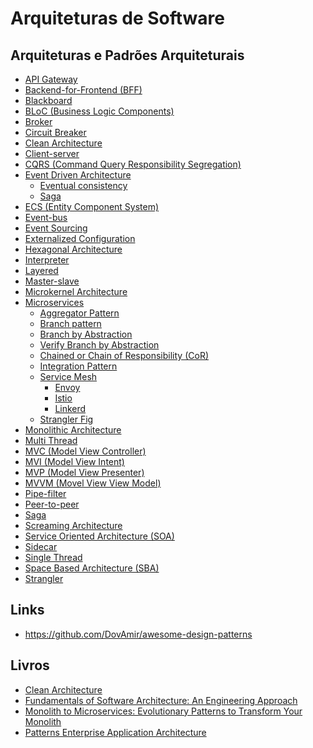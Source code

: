 # Arquiteturas de Software

## Arquiteturas e Padrões Arquiteturais
- [API Gateway](https://towardsdatascience.com/microservice-architecture-and-its-10-most-important-design-patterns-824952d7fa41)
- [Backend-for-Frontend (BFF)](https://medium.com/better-programming/modern-day-architecture-design-patterns-for-software-professionals-9056ee1ed977)
- [Blackboard](https://towardsdatascience.com/10-common-software-architectural-patterns-in-a-nutshell-a0b47a1e9013)
- [BLoC (Business Logic Components)](https://www.didierboelens.com/2018/08/reactive-programming-streams-bloc/)
- [Broker](http://www.dossier-andreas.net/software_architecture/broker.html)
- [Circuit Breaker](https://medium.com/better-programming/modern-day-architecture-design-patterns-for-software-professionals-9056ee1ed977)
- [Clean Architecture](https://blog.cleancoder.com/uncle-bob/2012/08/13/the-clean-architecture.html)
- [Client-server](https://levelup.gitconnected.com/software-architecture-the-important-architectural-patterns-you-need-to-know-a1f5ea7e4e3d)
- [CQRS (Command Query Responsibility Segregation)](https://microservices.io/patterns/data/cqrs.html)
- [Event Driven Architecture](https://microservices.io/patterns/data/event-driven-architecture.html)
  - [Eventual consistency](https://en.wikipedia.org/wiki/Eventual_consistency)
  - [Saga](https://microservices.io/patterns/data/saga.html)
- [ECS (Entity Component System)](https://pt.wikipedia.org/wiki/Entity-component-system)
- [Event-bus](https://towardsdatascience.com/10-common-software-architectural-patterns-in-a-nutshell-a0b47a1e9013)
- [Event Sourcing](https://medium.com/better-programming/modern-day-architecture-design-patterns-for-software-professionals-9056ee1ed977)
- [Externalized Configuration](https://towardsdatascience.com/microservice-architecture-and-its-10-most-important-design-patterns-824952d7fa41)
- [Hexagonal Architecture](https://en.wikipedia.org/wiki/Hexagonal_architecture_(software))
- [Interpreter](https://towardsdatascience.com/10-common-software-architectural-patterns-in-a-nutshell-a0b47a1e9013)
- [Layered](https://towardsdatascience.com/10-common-software-architectural-patterns-in-a-nutshell-a0b47a1e9013)
- [Master-slave](https://towardsdatascience.com/10-common-software-architectural-patterns-in-a-nutshell-a0b47a1e9013)
- [Microkernel Architecture](https://priyalwalpita.medium.com/software-architecture-patterns-microkernel-architecture-97cee200264e)
- [Microservices](https://levelup.gitconnected.com/software-architecture-the-important-architectural-patterns-you-need-to-know-a1f5ea7e4e3d)
  - [Aggregator Pattern](https://medium.com/distributed-knowledge/scalable-web-architectures-concepts-design-6fd372ee4541)
  - [Branch pattern](https://medium.com/distributed-knowledge/scalable-web-architectures-concepts-design-6fd372ee4541)
  - [Branch by Abstraction](https://martinfowler.com/bliki/BranchByAbstraction.html)
  - [Verify Branch by Abstraction](https://www.stevesmith.tech/blog/application-pattern-verify-branch-by-abstraction/)
  - [Chained or Chain of Responsibility (CoR)](https://medium.com/distributed-knowledge/scalable-web-architectures-concepts-design-6fd372ee4541)
  - [Integration Pattern](https://medium.com/distributed-knowledge/scalable-web-architectures-concepts-design-6fd372ee4541)
  - [Service Mesh](https://www.infoq.com/br/articles/service-mesh-ultimate-guide/)
    - [Envoy](https://www.envoyproxy.io/)
    - [Istio](https://istio.io/)
    - [Linkerd](https://linkerd.io/)
  - [Strangler Fig](https://martinfowler.com/bliki/StranglerFigApplication.html)
- [Monolithic Architecture](https://medium.com/distributed-knowledge/scalable-web-architectures-concepts-design-6fd372ee4541)
- [Multi Thread](https://en.wikipedia.org/wiki/Multithreading_(computer_architecture)#:~:text=In%20computer%20architecture%2C%20multithreading%20is,This%20approach%20differs%20from%20multiprocessing.)
- [MVC (Model View Controller)](https://pt.wikipedia.org/wiki/MVC)
- [MVI (Model View Intent)](https://fueled.com/blog/what-is-mvi-model-view-intent/)
- [MVP (Model View Presenter)](https://pt.wikipedia.org/wiki/Model-view-presenter)
- [MVVM (Movel View View Model)](https://en.wikipedia.org/wiki/Model%E2%80%93view%E2%80%93viewmodel)
- [Pipe-filter](https://levelup.gitconnected.com/software-architecture-the-important-architectural-patterns-you-need-to-know-a1f5ea7e4e3d)
- [Peer-to-peer](https://towardsdatascience.com/10-common-software-architectural-patterns-in-a-nutshell-a0b47a1e9013)
- [Saga](https://towardsdatascience.com/microservice-architecture-and-its-10-most-important-design-patterns-824952d7fa41)
- [Screaming Architecture](https://blog.cleancoder.com/uncle-bob/2011/09/30/Screaming-Architecture.html)
- [Service Oriented Architecture (SOA)](https://medium.com/@SoftwareDevelopmentCommunity/what-is-service-oriented-architecture-fa894d11a7ec#:~:text=Service%2DOriented%20Architecture%20(SOA),of%20vendors%20and%20other%20technologies.)
- [Sidecar](https://medium.com/better-programming/modern-day-architecture-design-patterns-for-software-professionals-9056ee1ed977)
- [Single Thread](https://en.wikipedia.org/wiki/Thread_(computing))
- [Space Based Architecture (SBA)](https://en.wikipedia.org/wiki/Space-based_architecture#:~:text=Space%2Dbased%20architecture%20(SBA),using%20the%20tuple%20space%20paradigm.)
- [Strangler](https://medium.com/better-programming/modern-day-architecture-design-patterns-for-software-professionals-9056ee1ed977)

## Links
- https://github.com/DovAmir/awesome-design-patterns

## Livros
- [Clean Architecture](https://www.amazon.com.br/Arquitetura-Limpa-artes%C3%A3o-estrutura-software-ebook/dp/B085PP6Y8P/ref=asc_df_B085PP6Y8P/?tag=googleshopp00-20&linkCode=df0&hvadid=426564911966&hvpos=&hvnetw=g&hvrand=11450558934850062724&hvpone=&hvptwo=&hvqmt=&hvdev=c&hvdvcmdl=&hvlocint=&hvlocphy=1001751&hvtargid=pla-893564488271&psc=1)
- [Fundamentals of Software Architecture: An Engineering Approach](https://www.amazon.com.br/Fundamentals-Software-Architecture-Neal-Ford/dp/1492043451/ref=asc_df_1492043451/?tag=googleshopp00-20&linkCode=df0&hvadid=379795170134&hvpos=&hvnetw=g&hvrand=246121054958374246&hvpone=&hvptwo=&hvqmt=&hvdev=c&hvdvcmdl=&hvlocint=&hvlocphy=1001751&hvtargid=pla-751683725274&psc=1)
- [Monolith to Microservices: Evolutionary Patterns to Transform Your Monolith](https://www.amazon.com.br/Monolith-Microservices-Sam-Newman/dp/1492047848)
- [Patterns Enterprise Application Architecture](https://www.amazon.com.br/Patterns-Enterprise-Application-Architecture-Martin/dp/0321127420)
